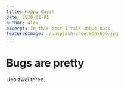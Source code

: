 ```yaml
---
title: Happy days!
date: 2020-01-01
author: Alex
excerpt: In this post I talk about bugs
featuredImage: ./unsplash-shoe-800x600.jpg
---
```


# Bugs are pretty

Uno zwei three.
